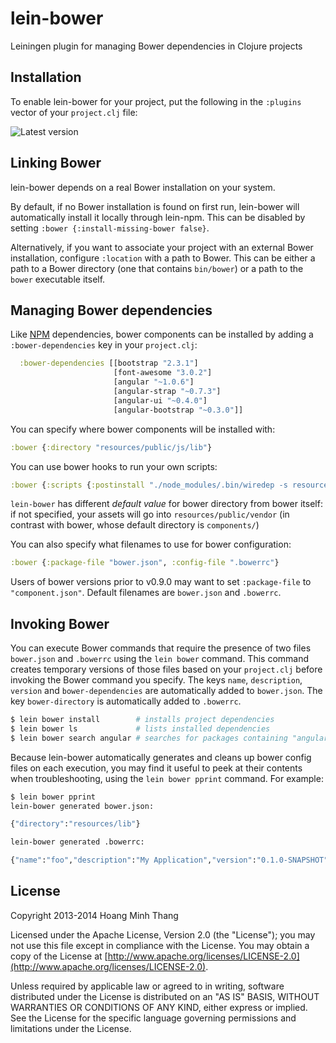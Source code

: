 # lein-bower

Leiningen plugin for managing Bower dependencies in Clojure projects

## Installation

To enable lein-bower for your project, put the following in the
`:plugins` vector of your `project.clj` file:

![Latest version](https://clojars.org/lein-bower/latest-version.svg)

## Linking Bower

lein-bower depends on a real Bower installation on your system.

By default, if no Bower installation is found on first run, lein-bower will automatically install it locally through lein-npm. This can be disabled by setting `:bower {:install-missing-bower false}`.

Alternatively, if you want to associate your project with an external Bower installation, configure `:location` with a path to Bower. This can be either a path to a Bower directory (one that contains `bin/bower`) or a path to the `bower` executable itself.

## Managing Bower dependencies

Like [NPM](https://github.com/bodil/lein-npm) dependencies,
bower components can be installed by adding a
`:bower-dependencies` key in your `project.clj`:

```clojure
  :bower-dependencies [[bootstrap "2.3.1"]
                       [font-awesome "3.0.2"]
                       [angular "~1.0.6"]
                       [angular-strap "~0.7.3"]
                       [angular-ui "~0.4.0"]
                       [angular-bootstrap "~0.3.0"]]
```

You can specify where bower components will be installed with:

```clojure
:bower {:directory "resources/public/js/lib"}
```

You can use bower hooks to run your own scripts:
```clojure
:bower {:scripts {:postinstall "./node_modules/.bin/wiredep -s resources/public/index.html"}}
```

`lein-bower` has different *default value* for bower directory from bower
itself: if not specified, your assets will go into `resources/public/vendor`
(in contrast with bower, whose default directory is `components/`)

You can also specify what filenames to use for bower configuration:

```clojure
:bower {:package-file "bower.json", :config-file ".bowerrc"}
```

Users of bower versions prior to v0.9.0 may want to set `:package-file` to `"component.json"`. Default filenames are `bower.json` and `.bowerrc`.

## Invoking Bower

You can execute Bower commands that require the presence of two files
`bower.json` and `.bowerrc` using the `lein bower` command. This command
creates temporary versions of those files based on your `project.clj` before
invoking the Bower command you specify. The keys `name`, `description`, `version`
and `bower-dependencies` are automatically added to `bower.json`.
The key `bower-directory` is automatically added to `.bowerrc`.

```sh
$ lein bower install        # installs project dependencies
$ lein bower ls             # lists installed dependencies
$ lein bower search angular # searches for packages containing "angular"
```

Because lein-bower automatically generates and cleans up bower config files on
each execution, you may find it useful to peek at their contents when
troubleshooting, using the `lein bower pprint` command. For example:

```sh
$ lein bower pprint
lein-bower generated bower.json:

{"directory":"resources/lib"}

lein-bower generated .bowerrc:

{"name":"foo","description":"My Application","version":"0.1.0-SNAPSHOT","dependencies":{"react":"0.8.0","backbone":"1.1.0"}
```

## License

Copyright 2013-2014 Hoang Minh Thang

Licensed under the Apache License, Version 2.0 (the "License"); you
may not use this file except in compliance with the License. You may
obtain a copy of the License at
[http://www.apache.org/licenses/LICENSE-2.0](http://www.apache.org/licenses/LICENSE-2.0).

Unless required by applicable law or agreed to in writing, software
distributed under the License is distributed on an "AS IS" BASIS,
WITHOUT WARRANTIES OR CONDITIONS OF ANY KIND, either express or
implied. See the License for the specific language governing
permissions and limitations under the License.
